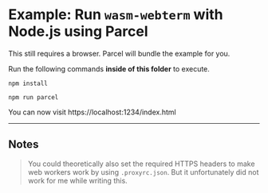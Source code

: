 # Example: Run `wasm-webterm` with Node.js using Parcel

This still requires a browser. Parcel will bundle the example for you.

Run the following commands **inside of this folder** to execute.

```
npm install
```

```
npm run parcel
```

You can now visit https://localhost:1234/index.html


-----


## Notes

> You could theoretically also set the required HTTPS headers to make web workers work by using `.proxyrc.json`. But it unfortunately did not work for me while writing this.
